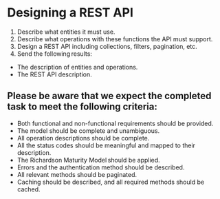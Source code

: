 # Designing a REST API
1. Describe what entities it must use.
2. Describe what operations with these functions the API must support.
3. Design a REST API including collections, filters, pagination, etc.
4. Send the following results: 
- The description of entities and operations.
- The REST API description.
## Please be aware that we expect the completed task to meet the following criteria:
- Both functional and non-functional requirements should be provided.
- The model should be complete and unambiguous.
- All operation descriptions should be complete.
- All the status codes should be meaningful and mapped to their description.
- The Richardson Maturity Model should be applied.
- Errors and the authentication method should be described.
- All relevant methods should be paginated.
- Caching should be described, and all required methods should be cached.
